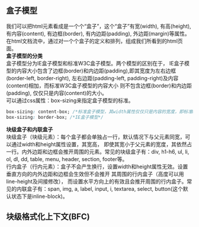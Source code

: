## 盒子模型
我们可以把html元素看成是一个个“盒子”，这个“盒子”有宽(width), 有高(height), 有内容(content), 有边框(border),
有内边距(padding), 外边距(margin)等属性。在html文档流中，通过对一个个盒子的定义和排列，组成我们所看到的html页面。\
**盒子模型的分类**\
盒子模型分为IE盒子模型和标准W3C盒子模型。两个模型的区别在于，
IE盒子模型的内容大小包含了边框(border)和内边距(padding),即其宽度为左右边框(border-left, border-right), 
左右边距(padding-left, padding-right)及内容(content)相加，而标准W3C盒子模型的内容大小
则不包含边框(border)和内边距(padding), 仅仅只是内容(content)的大小。\
可以通过css属性：box-sizing来指定盒子模型的标准。
```css
box-sizing: content-box; /*标准盒子模型，其width属性仅仅只是内容的宽度，即标准W3C盒子模型*/
box-sizing: border-box; /*IE盒子模型*/
```
**块级盒子和内联盒子**\
块级盒子（块级元素）：每个盒子都会单独占一行，默认情况下与父元素同宽，可以通过width和height属性设置，其宽高，
即使其宽小于父元素的宽度，其依然占一行。内外边距和边框会推开周围的元素。常见的块级盒子有：div, h1-h6, ul, li, 
ol, dl, dd, table, menu, header, section, footer等。\
行内盒子（行内元素）：盒子不会产生换行，设置width和height属性无效。设置垂直方向的内外边距和边框会生效但不会推开
其周围的行内盒子（高度可以用line-height及间接修改），
而设置水平方向上的有效且会推开周围的行内盒子。常见的内联盒子有：span, img, a, label, input, i,
textarea, select, button(这个默认状态下是inline-block)。
## 块级格式化上下文(BFC)



